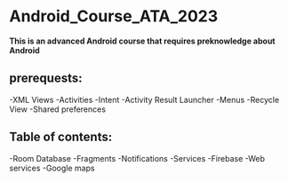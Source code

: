 # Android_Course_ATA_2023
**This is an advanced Android course that requires preknowledge about Android**

## prerequests:
-XML Views
-Activities
-Intent
-Activity Result Launcher
-Menus
-Recycle View
-Shared preferences

## Table of contents:
-Room Database
-Fragments
-Notifications
-Services
-Firebase
-Web services
-Google maps
